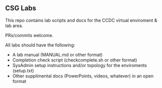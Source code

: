 ## CSG Labs
This repo contains lab scripts and docs for the CCDC virtual enviroment & lab area.

PRs/commits welcome.

All labs should have the following:

* A lab manual (MANUAL.md or other format)
* Completion check script (checkcomplete.sh or other format)
* SysAdmin setup instructions and/or topology for the enviroments (setup.txt)
* Other supplimental docs (PowerPoints, videos, whatever) in an open format  
